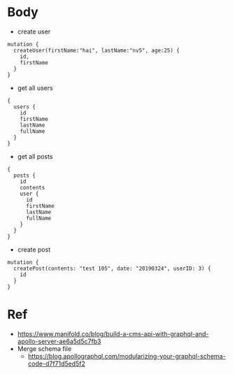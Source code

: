 # Body
* create user
```
mutation {
  createUser(firstName:"hai", lastName:"nv5", age:25) {
    id,
    firstName
  }
}
```
* get all users
```
{
  users {
    id
    firstName
    lastName
    fullName
  }
}
```
* get all posts
```
{
  posts {
    id
    contents
    user {
      id
      firstName
      lastName
      fullName
    }
  }
}
```
* create post
```
mutation {
  createPost(contents: "test 105", date: "20190324", userID: 3) {
    id
  }
}
```
# Ref
* https://www.manifold.co/blog/build-a-cms-api-with-graphql-and-apollo-server-ae6a5d5c7fb3
* Merge schema file
  * https://blog.apollographql.com/modularizing-your-graphql-schema-code-d7f71d5ed5f2